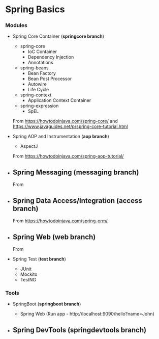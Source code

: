 # Spring Basics

### Modules

- Spring Core Container (**springcore branch**)
    - spring-core
        - IoC Container
        - Dependency Injection
        - Annotations
    - spring-beans
        - Bean Factory
        - Bean Post Processor
        - Autowire
        - Life Cycle
    - spring-context
        - Application Context Container
    - spring-expression
        - SpEL
    
    From https://howtodoinjava.com/spring-core/ and https://www.javaguides.net/p/spring-core-tutorial.html
    
- Spring AOP and Instrumentation (**aop branch**)
    - AspectJ
    
    From https://howtodoinjava.com/spring-aop-tutorial/
    
- Spring Messaging (**messaging branch**)
    - 
    
    From
    
- Spring Data Access/Integration (**access branch**)
    - 
    
    From https://howtodoinjava.com/spring-orm/, 
    
- Spring Web (**web branch**)
    - 
    
    From 
    
- Spring Test (**test branch**)
    - JUnit
    - Mockito
    - TestNG

### Tools

- SpringBoot (**springboot branch**)
    - Spring Web (Run app - http://localhost:9090/hello?name=John)
    
- Spring DevTools (**springdevtools branch**)
    - 
